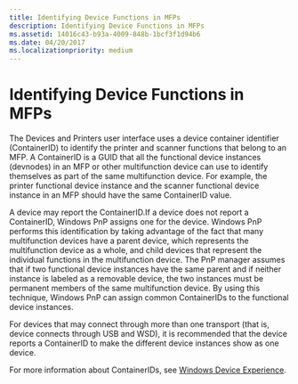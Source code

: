 ```yaml
---
title: Identifying Device Functions in MFPs
description: Identifying Device Functions in MFPs
ms.assetid: 14016c43-b93a-4009-848b-1bcf3f1d94b6
ms.date: 04/20/2017
ms.localizationpriority: medium
---
```


# Identifying Device Functions in MFPs


The Devices and Printers user interface uses a device container identifier (ContainerID) to identify the printer and scanner functions that belong to an MFP. A ContainerID is a GUID that all the functional device instances (devnodes) in an MFP or other multifunction device can use to identify themselves as part of the same multifunction device. For example, the printer functional device instance and the scanner functional device instance in an MFP should have the same ContainerID value.

A device may report the ContainerID.If a device does not report a ContainerID, Windows PnP assigns one for the device. Windows PnP performs this identification by taking advantage of the fact that many multifunction devices have a parent device, which represents the multifunction device as a whole, and child devices that represent the individual functions in the multifunction device. The PnP manager assumes that if two functional device instances have the same parent and if neither instance is labeled as a removable device, the two instances must be permanent members of the same multifunction device. By using this technique, Windows PnP can assign common ContainerIDs to the functional device instances.

For devices that may connect through more than one transport (that is, device connects through USB and WSD), it is recommended that the device reports a ContainerID to make the different device instances show as one device.

For more information about ContainerIDs, see [Windows Device Experience](http://go.microsoft.com/fwlink/p/?linkid=145535).

 

 





